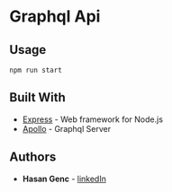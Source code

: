 # Graphql Api

## Usage
```
npm run start
```
## Built With
* [Express](https://expressjs.com/) - Web framework for Node.js
* [Apollo](https://www.apollographql.com/) - Graphql Server

## Authors

* **Hasan Genc** - [linkedIn](https://linkedin.com/in/hasangenc0)

